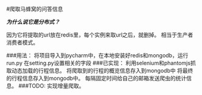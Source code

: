 #爬取马蜂窝的问答信息


***为什么说它是分布式？***

因为它将提取的url放在redis里，每个实例来取url之后，就删掉。
相当于生产者消费者模式。

###用法：
将项目导入到pycharm中，在本地安装好redis和mongodb，运行run.py
在setting.py设置相关的字段
###已实现：
利用selenium和phantomjs抓取动态加载的行程信息。
将爬取到的行程的概览信息存入到mongodb中
将最终的行程信息存入到mongodb中。
每隔固定时间给自己的邮箱发送爬虫的统计信息。
###TODO:
实现增量爬取。
